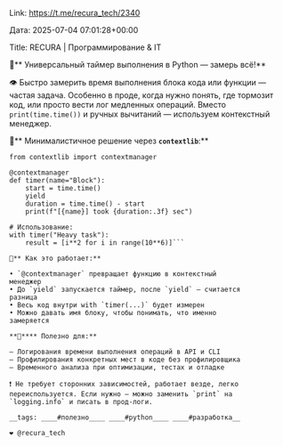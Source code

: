 Link: https://t.me/recura_tech/2340

Дата: 2025-07-04 07:01:28+00:00

Title: RECURA | Программирование & IT

🐍** Универсальный таймер выполнения в Python — замерь всё!**

👁 Быстро замерить время выполнения блока кода или функции —
частая задача. Особенно в проде, когда нужно понять, где
тормозит код, или просто вести лог медленных операций.
Вместо `print(time.time())` и ручных вычитаний — используем
контекстный менеджер.

**📝**** Минималистичное решение через **`contextlib`**:**

```import time
from contextlib import contextmanager

@contextmanager
def timer(name="Block"):
    start = time.time()
    yield
    duration = time.time() - start
    print(f"[{name}] took {duration:.3f} sec")

# Использование:
with timer("Heavy task"):
    result = [i**2 for i in range(10**6)]```

📌** Как это работает:**

• `@contextmanager` превращает функцию в контекстный
менеджер
• До `yield` запускается таймер, после `yield` — считается
разница
• Весь код внутри with `timer(...)` будет измерен
• Можно давать имя блоку, чтобы понимать, что именно
замеряется

**🔎**** Полезно для:**

– Логирования времени выполнения операций в API и CLI
– Профилирования конкретных мест в коде без профилировщика
– Временного анализа при оптимизации, тестах и отладке

❗️ Не требует сторонних зависимостей, работает везде, легко
переиспользуется. Если нужно — можно заменить `print` на
`logging.info` и писать в прод-логи.

__tags: ____#полезно____ ____#python____ ____#разработка__

❤️ @recura_tech

